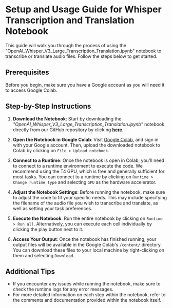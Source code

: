 # Setup and Usage Guide for Whisper Transcription and Translation Notebook

This guide will walk you through the process of using the "OpenAI_Whisper_V3_Large_Transcription_Translation.ipynb" notebook to transcribe or translate audio files. Follow the steps below to get started.

## Prerequisites

Before you begin, make sure you have a Google account as you will need it to access Google Colab.

## Step-by-Step Instructions

1. **Download the Notebook**: Start by downloading the *"OpenAI_Whisper_V3_Large_Transcription_Translation.ipynb"* notebook directly from our GitHub repository by clicking **[here](https://raw.githubusercontent.com/abullard1/OpenAI_Whisper_V3_Large_Transcription_Translation/main/OpenAI_Whisper_V3_Large_Transcription_Translation.ipynb)**.

2. **Open the Notebook in Google Colab**: Visit [Google Colab](https://colab.research.google.com/), and sign in with your Google account. Then, upload the downloaded notebook to Colab by clicking on `File > Upload notebook`.

3. **Connect to a Runtime**: Once the notebook is open in Colab, you'll need to connect to a runtime environment to execute the code. We recommend using the T4 GPU, which is free and generally sufficient for most tasks. You can connect to a runtime by clicking on `Runtime > Change runtime type` and selecting `GPU` as the hardware accelerator.

4. **Adjust the Notebook Settings**: Before running the notebook, make sure to adjust the code to fit your specific needs. This may include specifying the filename of the audio file you wish to transcribe and translate, as well as setting your task preferences.

5. **Execute the Notebook**: Run the entire notebook by clicking on `Runtime > Run all`. Alternatively, you can execute each cell individually by clicking the play button next to it.

6. **Access Your Output**: Once the notebook has finished running, your output files will be available in the Google Colab's `/content/` directory. You can download these files to your local machine by right-clicking on them and selecting `Download`.

## Additional Tips

- If you encounter any issues while running the notebook, make sure to check the runtime logs for any error messages.
- For more detailed information on each step within the notebook, refer to the comments and documentation provided within the notebook itself.
